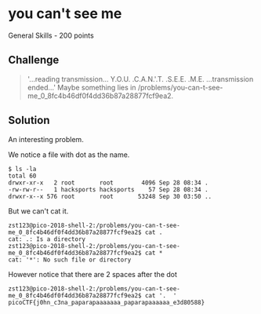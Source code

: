 # you can't see me
General Skills - 200 points

## Challenge 
> '...reading transmission... Y.O.U. .C.A.N.'.T. .S.E.E. .M.E. ...transmission ended...' Maybe something lies in /problems/you-can-t-see-me_0_8fc4b46df0f4dd36b87a28877fcf9ea2.

## Solution

An interesting problem.

We notice a file with dot as the name.

	$ ls -la
	total 60
	drwxr-xr-x   2 root       root        4096 Sep 28 08:34 .
	-rw-rw-r--   1 hacksports hacksports    57 Sep 28 08:34 .  
	drwxr-x--x 576 root       root       53248 Sep 30 03:50 ..

But we can't cat it.

	zst123@pico-2018-shell-2:/problems/you-can-t-see-me_0_8fc4b46df0f4dd36b87a28877fcf9ea2$ cat .
	cat: .: Is a directory
	zst123@pico-2018-shell-2:/problems/you-can-t-see-me_0_8fc4b46df0f4dd36b87a28877fcf9ea2$ cat *
	cat: '*': No such file or directory

However notice that there are 2 spaces after the dot

	zst123@pico-2018-shell-2:/problems/you-can-t-see-me_0_8fc4b46df0f4dd36b87a28877fcf9ea2$ cat '.  '
	picoCTF{j0hn_c3na_paparapaaaaaaa_paparapaaaaaa_e3d80588}
